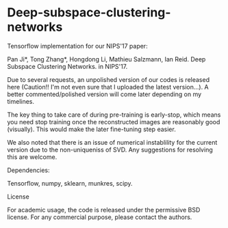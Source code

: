 # Deep-subspace-clustering-networks

Tensorflow implementation for our NIPS'17 paper:

Pan Ji*, Tong Zhang*, Hongdong Li, Mathieu Salzmann, Ian Reid. Deep Subspace Clustering Networks. in NIPS'17.

Due to several requests, an unpolished version of our codes is released here (Caution!! I'm not even sure that I uploaded the latest version...). A better commented/polished version will come later depending on my timelines.

The key thing to take care of during pre-training is early-stop, which means you need stop training once the reconstructed images are reasonably good (visually). This would make the later fine-tuning step easier.

We also noted that there is an issue of numerical instablility for the current version due to the non-uniqueniss of SVD. Any suggestions for resolving this are welcome. 

Dependencies:

Tensorflow, numpy, sklearn, munkres, scipy.

License

For academic usage, the code is released under the permissive BSD license. For any commercial purpose, please contact the authors.
